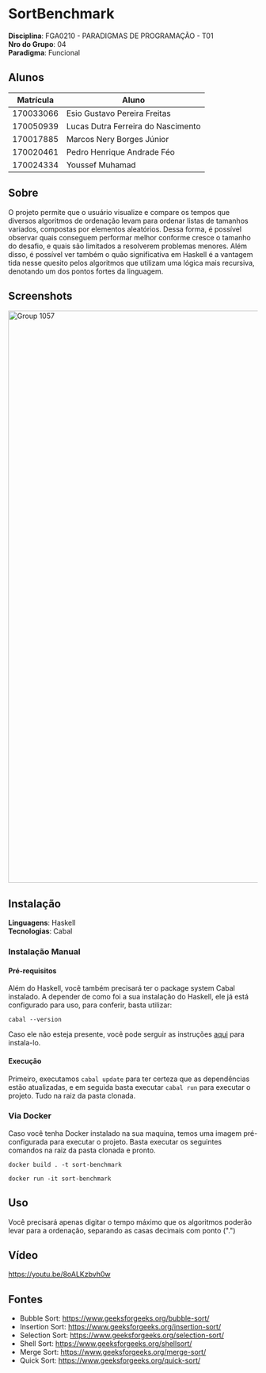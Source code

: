 # SortBenchmark

**Disciplina**: FGA0210 - PARADIGMAS DE PROGRAMAÇÃO - T01 <br>
**Nro do Grupo**: 04<br>
**Paradigma**: Funcional<br>

## Alunos
|Matrícula | Aluno |
| -- | -- |
| 170033066  |  Esio Gustavo Pereira Freitas |
| 170050939  |  Lucas Dutra Ferreira do Nascimento |
| 170017885  |  Marcos Nery Borges Júnior  |
| 170020461  |  Pedro Henrique Andrade Féo  |
| 170024334  |  Youssef Muhamad |

## Sobre 
O projeto permite que o usuário visualize e compare os tempos que diversos algoritmos de ordenação levam para ordenar listas de tamanhos variados, compostas por elementos aleatórios. Dessa forma, é possível observar quais conseguem performar melhor conforme cresce o tamanho do desafio, e quais são limitados a resolverem problemas menores. Além disso, é possível ver também o quão significativa em Haskell é a vantagem tida nesse quesito pelos algoritmos que utilizam uma lógica mais recursiva, denotando um dos pontos fortes da linguagem.

## Screenshots
<img width="1154" alt="Group 1057" src="https://user-images.githubusercontent.com/29265857/109579021-f3fd8400-7ad6-11eb-870d-0fc1721887de.png">


## Instalação 
**Linguagens**: Haskell<br>
**Tecnologias**: Cabal<br>
### Instalação Manual
#### Pré-requisitos
Além do Haskell, você também precisará ter o package system Cabal instalado. A depender de como foi a sua instalação do Haskell, ele já está configurado para uso, para conferir, basta utilizar:
```
cabal --version
```
Caso ele não esteja presente, você pode serguir as instruções [aqui](https://cabal.readthedocs.io/en/3.4/getting-started.html) para instala-lo.
#### Execução
Primeiro, executamos ```cabal update``` para ter certeza que as dependências estão atualizadas, e em seguida basta executar ```cabal run``` para executar o projeto. Tudo na raiz da pasta clonada.
### Via Docker
Caso você tenha Docker instalado na sua maquina, temos uma imagem pré-configurada para executar o projeto. Basta executar os seguintes comandos na raiz da pasta clonada e pronto.
```
docker build . -t sort-benchmark
```
```
docker run -it sort-benchmark
```
## Uso 
Você precisará apenas digitar o tempo máximo que os algoritmos poderão levar para a ordenação, separando as casas decimais com ponto (".")

## Vídeo
https://youtu.be/8oALKzbvh0w

## Fontes
- Bubble Sort: https://www.geeksforgeeks.org/bubble-sort/
- Insertion Sort: https://www.geeksforgeeks.org/insertion-sort/
- Selection Sort: https://www.geeksforgeeks.org/selection-sort/
- Shell Sort: https://www.geeksforgeeks.org/shellsort/
- Merge Sort: https://www.geeksforgeeks.org/merge-sort/
- Quick Sort: https://www.geeksforgeeks.org/quick-sort/
